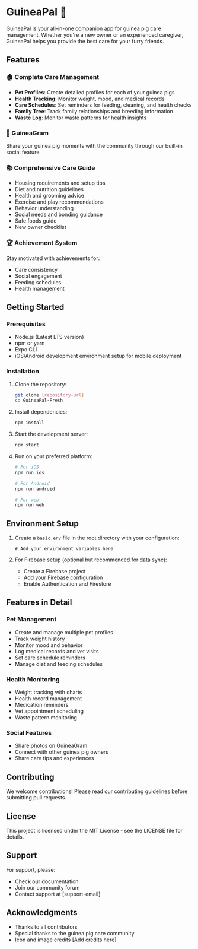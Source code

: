 # GuineaPal 🐹

GuineaPal is your all-in-one companion app for guinea pig care management. Whether you're a new owner or an experienced caregiver, GuineaPal helps you provide the best care for your furry friends.

## Features

### 🏠 Complete Care Management
- **Pet Profiles**: Create detailed profiles for each of your guinea pigs
- **Health Tracking**: Monitor weight, mood, and medical records
- **Care Schedules**: Set reminders for feeding, cleaning, and health checks
- **Family Tree**: Track family relationships and breeding information
- **Waste Log**: Monitor waste patterns for health insights

### 📸 GuineaGram
Share your guinea pig moments with the community through our built-in social feature.

### 📚 Comprehensive Care Guide
- Housing requirements and setup tips
- Diet and nutrition guidelines
- Health and grooming advice
- Exercise and play recommendations
- Behavior understanding
- Social needs and bonding guidance
- Safe foods guide
- New owner checklist

### 🏆 Achievement System
Stay motivated with achievements for:
- Care consistency
- Social engagement
- Feeding schedules
- Health management

## Getting Started

### Prerequisites
- Node.js (Latest LTS version)
- npm or yarn
- Expo CLI
- iOS/Android development environment setup for mobile deployment

### Installation

1. Clone the repository:
   ```bash
   git clone [repository-url]
   cd GuineaPal-Fresh
   ```

2. Install dependencies:
   ```bash
   npm install
   ```

3. Start the development server:
   ```bash
   npm start
   ```

4. Run on your preferred platform:
   ```bash
   # For iOS
   npm run ios

   # For Android
   npm run android

   # For web
   npm run web
   ```

## Environment Setup

1. Create a `basic.env` file in the root directory with your configuration:
   ```
   # Add your environment variables here
   ```

2. For Firebase setup (optional but recommended for data sync):
   - Create a Firebase project
   - Add your Firebase configuration
   - Enable Authentication and Firestore

## Features in Detail

### Pet Management
- Create and manage multiple pet profiles
- Track weight history
- Monitor mood and behavior
- Log medical records and vet visits
- Set care schedule reminders
- Manage diet and feeding schedules

### Health Monitoring
- Weight tracking with charts
- Health record management
- Medication reminders
- Vet appointment scheduling
- Waste pattern monitoring

### Social Features
- Share photos on GuineaGram
- Connect with other guinea pig owners
- Share care tips and experiences

## Contributing

We welcome contributions! Please read our contributing guidelines before submitting pull requests.

## License

This project is licensed under the MIT License - see the LICENSE file for details.

## Support

For support, please:
- Check our documentation
- Join our community forum
- Contact support at [support-email]

## Acknowledgments

- Thanks to all contributors
- Special thanks to the guinea pig care community
- Icon and image credits [Add credits here]
